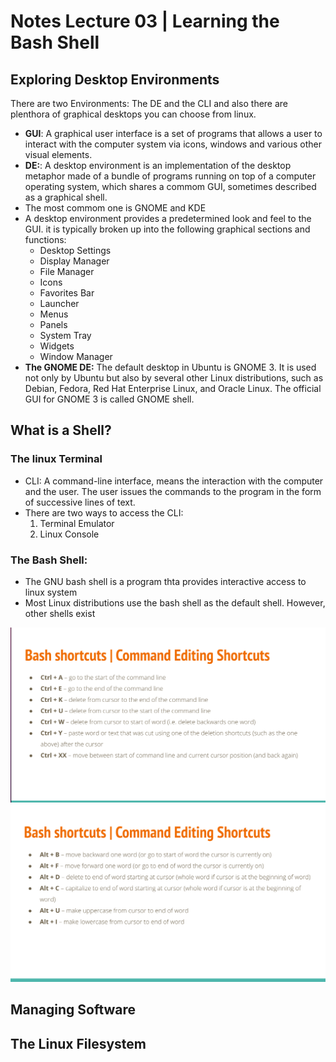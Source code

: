 # Notes Lecture 03 | Learning the Bash Shell

## Exploring Desktop Environments
There are two Environments: The DE and the CLI and also there are plenthora of graphical desktops you can choose from linux.

* **GUI**: A graphical user interface is a set of programs that allows a user to interact with the computer system via icons, windows and various other visual elements.
* **DE:**: A desktop environment is an implementation of the desktop metaphor made of a bundle of programs running on top of a computer operating system, which shares a commom GUI, sometimes described as a graphical shell. 
* The most commom one is GNOME and KDE
* A desktop environment provides a predetermined look and feel to the GUI. it is typically broken up into the following graphical sections and functions:
  * Desktop Settings
  * Display Manager
  * File Manager
  * Icons
  * Favorites Bar
  * Launcher
  * Menus
  * Panels
  * System Tray
  * Widgets
  * Window Manager
* **The GNOME DE:** The default desktop in Ubuntu is GNOME 3. It is used not only by Ubuntu but also by several other Linux distributions, such as Debian, Fedora, Red Hat Enterprise Linux, and Oracle Linux. The official GUI for GNOME 3 is called GNOME shell.

## What is a Shell?

### The linux Terminal
* CLI: A command-line interface, means the interaction with the computer and the user. The user issues the commands to the program in the form of successive lines of text.
* There are two ways to access the CLI:
  1. Terminal Emulator
  2. Linux Console
### The Bash Shell:
* The GNU bash shell is a program thta provides interactive access to linux system
* Most Linux distributions use the bash shell as the default shell. However, other shells exist

![Bash Shortcuts](../images/notes3-bashshortcuts.png)
![Bash Shortcuts 2](../images/notes3-bashshortcuts2.png)

## Managing Software

## The Linux Filesystem